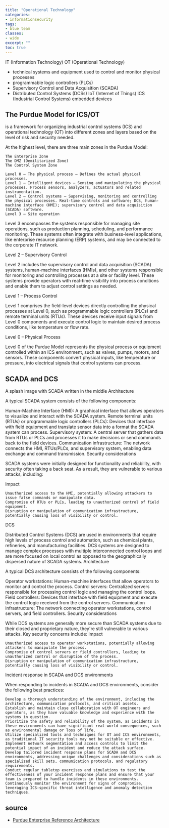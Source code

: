 ```yaml
---
title: "Operational Technology"
categories: 
- informationsecurity
tags:
- blue team
classes: 
- wide
excerpt: "" 
toc: true
--- 
```


IT (Information Technology)
OT (Operational Technology)
* technical systems and equipment used to control and monitor physical processes
* programmable logic controllers (PLCs)
* Supervisory Control and Data Acquisition (SCADA)
* Distributed Control Systems (DCSs)
IoT (Internet of Things)
ICS (Industrial Control Systems)
embedded devices

## The Purdue Model for ICS/OT 
is a framework for organizing industrial control systems (ICS) and operational technology (OT) into different zones and layers based on the level of risk and security needed.

At the highest level, there are three main zones in the Purdue Model:

    The Enterprise Zone
    The DMZ (Demilitarized Zone)
    The Control System Zone

    Level 0 — The physical process — Defines the actual physical processes.
    Level 1 — Intelligent devices — Sensing and manipulating the physical processes. Process sensors, analyzers, actuators and related instrumentation.
    Level 2 — Control systems — Supervising, monitoring and controlling the physical processes. Real-time controls and software; DCS, human-machine interface (HMI); supervisory control and data acquisition (SCADA) software.
    Level 3 – Site operation

Level 3 encompasses the systems responsible for managing site operations, such as production planning, scheduling, and performance monitoring. These systems often integrate with business-level applications, like enterprise resource planning (ERP) systems, and may be connected to the corporate IT network.

Level 2 – Supervisory Control

Level 2 includes the supervisory control and data acquisition (SCADA) systems, human-machine interfaces (HMIs), and other systems responsible for monitoring and controlling processes at a site or facility level. These systems provide operators with real-time visibility into process conditions and enable them to adjust control settings as needed.

Level 1 – Process Control

Level 1 comprises the field-level devices directly controlling the physical processes at Level 0, such as programmable logic controllers (PLCs) and remote terminal units (RTUs). These devices receive input signals from Level 0 components and execute control logic to maintain desired process conditions, like temperature or flow rate.

Level 0 – Physical Process

Level 0 of the Purdue Model represents the physical process or equipment controlled within an ICS environment, such as valves, pumps, motors, and sensors. These components convert physical inputs, like temperature or pressure, into electrical signals that control systems can process.

## SCADA and DCS
A splash image with SCADA written in the middle
Architecture

A typical SCADA system consists of the following components:

Human-Machine Interface (HMI): A graphical interface that allows operators to visualize and interact with the SCADA system.
Remote terminal units (RTUs) or programmable logic controllers (PLCs): Devices that interface with field equipment and translate sensor data into a format the SCADA system can process.
Supervisory system: A central server that gathers data from RTUs or PLCs and processes it to make decisions or send commands back to the field devices.
Communication infrastructure: The network connects the HMI, RTUs/PLCs, and supervisory system, enabling data exchange and command transmission.
Security considerations

SCADA systems were initially designed for functionality and reliability, with security often taking a back seat. As a result, they are vulnerable to various attacks, including:

Impact

    Unauthorized access to the HMI, potentially allowing attackers to issue false commands or manipulate data.
    Compromise of RTUs or PLCs, leading to unauthorized control of field equipment.
    Disruption or manipulation of communication infrastructure, potentially causing loss of visibility or control.

DCS

Distributed Control Systems (DCS) are used in environments that require high levels of process control and automation, such as chemical plants, refineries, and manufacturing facilities. DCS systems are designed to manage complex processes with multiple interconnected control loops and are more focused on local control as opposed to the geographically dispersed nature of SCADA systems.
Architecture

A typical DCS architecture consists of the following components:

Operator workstations: Human-machine interfaces that allow operators to monitor and control the process.
Control servers: Centralized servers responsible for processing control logic and managing the control loops.
Field controllers: Devices that interface with field equipment and execute the control logic received from the control servers.
Communication infrastructure: The network connecting operator workstations, control servers, and field controllers.
Security considerations

While DCS systems are generally more secure than SCADA systems due to their closed and proprietary nature, they're still vulnerable to various attacks. Key security concerns include:
Impact

    Unauthorized access to operator workstations, potentially allowing attackers to manipulate the process.
    Compromise of control servers or field controllers, leading to unauthorized control or disruption of the process.
    Disruption or manipulation of communication infrastructure, potentially causing loss of visibility or control.

Incident response in SCADA and DCS environments

When responding to incidents in SCADA and DCS environments, consider the following best practices:

    Develop a thorough understanding of the environment, including the architecture, communication protocols, and critical assets.
    Establish and maintain close collaboration with OT engineers and operators, as they have valuable knowledge and experience with the systems in question.
    Prioritize the safety and reliability of the system, as incidents in these environments can have significant real-world consequences, such as environmental damage or loss of life.
    Utilize specialized tools and techniques for OT and ICS environments, as traditional IT security tools may not be suitable or effective.
    Implement network segmentation and access controls to limit the potential impact of an incident and reduce the attack surface.
    Develop tailored incident response plans for SCADA and DCS environments, addressing unique challenges and considerations such as specialized skill sets, communication protocols, and regulatory requirements.
    Conduct regular tabletop exercises and simulations to test the effectiveness of your incident response plans and ensure that your team is prepared to handle incidents in these environments.
    Continuously monitor the environment for signs of compromise, leveraging ICS-specific threat intelligence and anomaly detection techniques.


## source

* [Purdue Enterprise Reference Architecture][def1]

[def1]: https://en.wikipedia.org/wiki/Purdue_Enterprise_Reference_Architecture
